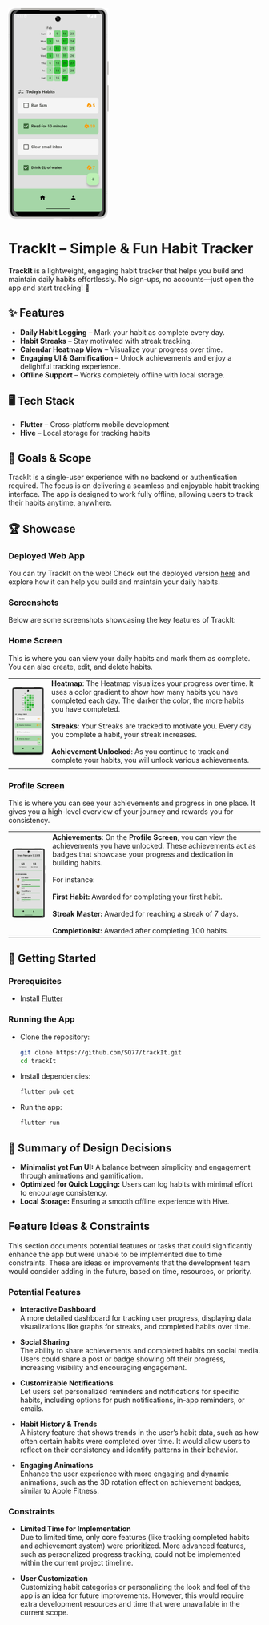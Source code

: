 ![home_screenshot](assets/images/home_page_framed.png)

# TrackIt – Simple & Fun Habit Tracker  

**TrackIt** is a lightweight, engaging habit tracker that helps you build and maintain daily habits effortlessly. No sign-ups, no accounts—just open the app and start tracking! 🚀  

## ✨ Features  
- **Daily Habit Logging** – Mark your habit as complete every day.  
- **Habit Streaks** – Stay motivated with streak tracking.  
- **Calendar Heatmap View** – Visualize your progress over time.  
- **Engaging UI & Gamification** – Unlock achievements and enjoy a delightful tracking experience.
- **Offline Support** – Works completely offline with local storage.  

## 🖥️ Tech Stack  
- **Flutter** – Cross-platform mobile development  
- **Hive** – Local storage for tracking habits

## 🎯 Goals & Scope
TrackIt is a single-user experience with no backend or authentication required. The focus is on delivering a seamless and enjoyable habit tracking interface. The app is designed to work fully offline, allowing users to track their habits anytime, anywhere.

## 🏆 Showcase
### Deployed Web App
You can try TrackIt on the web! Check out the deployed version [here](https://trackit-habittracker.web.app/) and explore how it can help you build and maintain your daily habits.

### Screenshots
Below are some screenshots showcasing the key features of TrackIt:

### Home Screen
This is where you can view your daily habits and mark them as complete. You can also create, edit, and delete habits.

|  |  |
|-------|------|
| ![home_page](assets/images/home_page_framed_bigger.png) | **Heatmap**: The Heatmap visualizes your progress over time. It uses a color gradient to show how many habits you have completed each day. The darker the color, the more habits you have completed. <br><br> **Streaks**: Your Streaks are tracked to motivate you. Every day you complete a habit, your streak increases. <br><br> **Achievement Unlocked**: As you continue to track and complete your habits, you will unlock various achievements. |
| | |

### Profile Screen
This is where you can see your achievements and progress in one place. It gives you a high-level overview of your journey and rewards you for consistency.

|  |  |
|-------|------|
| ![profile_page](assets/images/profile_page_framed.png) | **Achievements**: On the **Profile Screen**, you can view the achievements you have unlocked. These achievements act as badges that showcase your progress and dedication in building habits. <br><br> For instance: <br><br> **First Habit:** Awarded for completing your first habit. <br><br> **Streak Master:** Awarded for reaching a streak of 7 days. <br><br> **Completionist:** Awarded after completing 100 habits. |


## 🚀 Getting Started  
### Prerequisites  
- Install [Flutter](https://flutter.dev/docs/get-started/install)

### Running the App
- Clone the repository:  
  ```bash  
  git clone https://github.com/SQ77/trackIt.git  
  cd trackIt  
  ```  
- Install dependencies:  
  ```bash  
  flutter pub get  
  ```  
- Run the app:  
  ```bash  
  flutter run  
  ```

## 📜 Summary of Design Decisions  
- **Minimalist yet Fun UI:** A balance between simplicity and engagement through animations and gamification.
- **Optimized for Quick Logging:** Users can log habits with minimal effort to encourage consistency.
- **Local Storage:** Ensuring a smooth offline experience with Hive.


## Feature Ideas & Constraints

This section documents potential features or tasks that could significantly enhance the app but were unable to be implemented due to time constraints. These are ideas or improvements that the development team would consider adding in the future, based on time, resources, or priority.

### Potential Features

- **Interactive Dashboard**  
A more detailed dashboard for tracking user progress, displaying data visualizations like graphs for streaks, and completed habits over time.

- **Social Sharing**  
The ability to share achievements and completed habits on social media. Users could share a post or badge showing off their progress, increasing visibility and encouraging engagement.

- **Customizable Notifications**  
Let users set personalized reminders and notifications for specific habits, including options for push notifications, in-app reminders, or emails.

- **Habit History & Trends**  
A history feature that shows trends in the user’s habit data, such as how often certain habits were completed over time. It would allow users to reflect on their consistency and identify patterns in their behavior.

- **Engaging Animations**  
Enhance the user experience with more engaging and dynamic animations, such as the 3D rotation effect on achievement badges, similar to Apple Fitness.

### Constraints

- **Limited Time for Implementation**  
  Due to limited time, only core features (like tracking completed habits and achievement system) were prioritized. More advanced features, such as personalized progress tracking, could not be implemented within the current project timeline.

- **User Customization**  
  Customizing habit categories or personalizing the look and feel of the app is an idea for future improvements. However, this would require extra development resources and time that were unavailable in the current scope.


